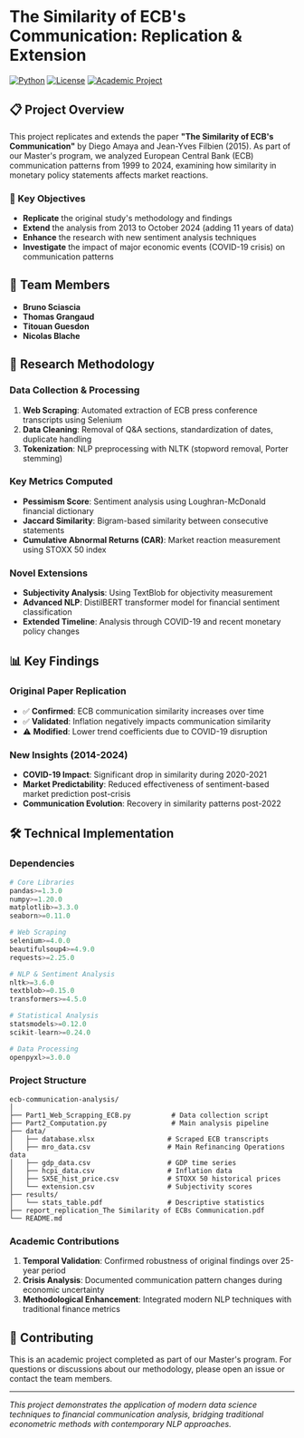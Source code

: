 # The Similarity of ECB's Communication: Replication & Extension

[![Python](https://img.shields.io/badge/Python-3.8+-blue.svg)](https://www.python.org/downloads/)
[![License](https://img.shields.io/badge/License-MIT-green.svg)](LICENSE)
[![Academic Project](https://img.shields.io/badge/Type-Academic%20Research-orange.svg)](https://github.com)

## 📋 Project Overview

This project replicates and extends the paper **"The Similarity of ECB's Communication"** by Diego Amaya and Jean-Yves Filbien (2015). As part of our Master's program, we analyzed European Central Bank (ECB) communication patterns from 1999 to 2024, examining how similarity in monetary policy statements affects market reactions.

### 🎯 Key Objectives

- **Replicate** the original study's methodology and findings
- **Extend** the analysis from 2013 to October 2024 (adding 11 years of data)
- **Enhance** the research with new sentiment analysis techniques
- **Investigate** the impact of major economic events (COVID-19 crisis) on communication patterns

## 👥 Team Members

- **Bruno Sciascia**
- **Thomas Grangaud** 
- **Titouan Guesdon**
- **Nicolas Blache**


## 🔬 Research Methodology

### Data Collection & Processing
1. **Web Scraping**: Automated extraction of ECB press conference transcripts using Selenium
2. **Data Cleaning**: Removal of Q&A sections, standardization of dates, duplicate handling
3. **Tokenization**: NLP preprocessing with NLTK (stopword removal, Porter stemming)

### Key Metrics Computed
- **Pessimism Score**: Sentiment analysis using Loughran-McDonald financial dictionary
- **Jaccard Similarity**: Bigram-based similarity between consecutive statements
- **Cumulative Abnormal Returns (CAR)**: Market reaction measurement using STOXX 50 index

### Novel Extensions
- **Subjectivity Analysis**: Using TextBlob for objectivity measurement
- **Advanced NLP**: DistilBERT transformer model for financial sentiment classification
- **Extended Timeline**: Analysis through COVID-19 and recent monetary policy changes

## 📊 Key Findings

### Original Paper Replication
- ✅ **Confirmed**: ECB communication similarity increases over time
- ✅ **Validated**: Inflation negatively impacts communication similarity
- ⚠️ **Modified**: Lower trend coefficients due to COVID-19 disruption

### New Insights (2014-2024)
- **COVID-19 Impact**: Significant drop in similarity during 2020-2021
- **Market Predictability**: Reduced effectiveness of sentiment-based market prediction post-crisis
- **Communication Evolution**: Recovery in similarity patterns post-2022

## 🛠️ Technical Implementation

### Dependencies
```python
# Core Libraries
pandas>=1.3.0
numpy>=1.20.0
matplotlib>=3.3.0
seaborn>=0.11.0

# Web Scraping
selenium>=4.0.0
beautifulsoup4>=4.9.0
requests>=2.25.0

# NLP & Sentiment Analysis
nltk>=3.6.0
textblob>=0.15.0
transformers>=4.5.0

# Statistical Analysis
statsmodels>=0.12.0
scikit-learn>=0.24.0

# Data Processing
openpyxl>=3.0.0
```

### Project Structure
```
ecb-communication-analysis/
│
├── Part1_Web_Scrapping_ECB.py          # Data collection script
├── Part2_Computation.py                # Main analysis pipeline
├── data/
│   ├── database.xlsx                  # Scraped ECB transcripts
│   ├── mro_data.csv                   # Main Refinancing Operations data
│   ├── gdp_data.csv                   # GDP time series
│   ├── hcpi_data.csv                  # Inflation data
│   ├── SX5E_hist_price.csv            # STOXX 50 historical prices
│   └── extension.csv                  # Subjectivity scores
├── results/
│   └── stats_table.pdf                # Descriptive statistics
├── report_replication_The Similarity of ECBs Communication.pdf
└── README.md
```

### Academic Contributions
1. **Temporal Validation**: Confirmed robustness of original findings over 25-year period
2. **Crisis Analysis**: Documented communication pattern changes during economic uncertainty
3. **Methodological Enhancement**: Integrated modern NLP techniques with traditional finance metrics

## 🤝 Contributing

This is an academic project completed as part of our Master's program. For questions or discussions about our methodology, please open an issue or contact the team members.

---

*This project demonstrates the application of modern data science techniques to financial communication analysis, bridging traditional econometric methods with contemporary NLP approaches.*
